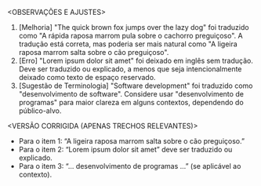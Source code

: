 <OBSERVAÇÕES E AJUSTES>
1. [Melhoria] "The quick brown fox jumps over the lazy dog" foi traduzido como "A rápida raposa marrom pula sobre o cachorro preguiçoso". A tradução está correta, mas poderia ser mais natural como "A ligeira raposa marrom salta sobre o cão preguiçoso".
2. [Erro] "Lorem ipsum dolor sit amet" foi deixado em inglês sem tradução. Deve ser traduzido ou explicado, a menos que seja intencionalmente deixado como texto de espaço reservado.
3. [Sugestão de Terminologia] "Software development" foi traduzido como "desenvolvimento de software". Considere usar "desenvolvimento de programas" para maior clareza em alguns contextos, dependendo do público-alvo.

<VERSÃO CORRIGIDA (APENAS TRECHOS RELEVANTES)>
- Para o item 1: “A ligeira raposa marrom salta sobre o cão preguiçoso.”
- Para o item 2: “Lorem ipsum dolor sit amet” deve ser traduzido ou explicado.
- Para o item 3: “... desenvolvimento de programas ...” (se aplicável ao contexto).